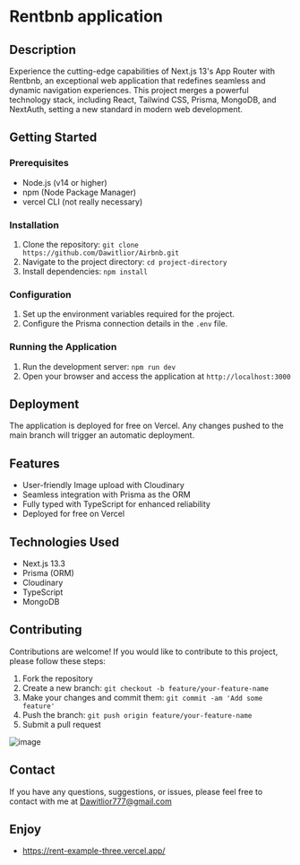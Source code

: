 # Rentbnb application




## Description

Experience the cutting-edge capabilities of Next.js 13's App Router with Rentbnb,
an exceptional web application that redefines seamless and dynamic navigation experiences.
This project merges a powerful technology stack, including React, Tailwind CSS,
Prisma, MongoDB, and NextAuth, setting a new standard in modern web development.


## Getting Started

### Prerequisites

- Node.js (v14 or higher)
- npm (Node Package Manager)
- vercel CLI (not really necessary)

### Installation

1. Clone the repository: `git clone https://github.com/Dawitlior/Airbnb.git`
2. Navigate to the project directory: `cd project-directory`
3. Install dependencies: `npm install`

### Configuration

1. Set up the environment variables required for the project.
2. Configure the Prisma connection details in the `.env` file.


### Running the Application

1. Run the development server: `npm run dev`
2. Open your browser and access the application at `http://localhost:3000`


## Deployment

The application is deployed for free on Vercel. Any changes pushed to the main branch will trigger an automatic deployment.

## Features

- User-friendly Image upload with Cloudinary
- Seamless integration with Prisma as the ORM
- Fully typed with TypeScript for enhanced reliability
- Deployed for free on Vercel

## Technologies Used

- Next.js 13.3
- Prisma (ORM)
- Cloudinary
- TypeScript
- MongoDB


## Contributing

Contributions are welcome! If you would like to contribute to this project, please follow these steps:

1. Fork the repository
2. Create a new branch: `git checkout -b feature/your-feature-name`
3. Make your changes and commit them: `git commit -am 'Add some feature'`
4. Push the branch: `git push origin feature/your-feature-name`
5. Submit a pull request

![image](https://github.com/Dawitlior/Airbnb/assets/102303153/5abaeeb8-74b2-4428-9656-fb4b6e46bbfa)




## Contact

If you have any questions, suggestions, or issues, please feel free to contact with me at Dawitlior777@gmail.com

## Enjoy

- https://rent-example-three.vercel.app/

